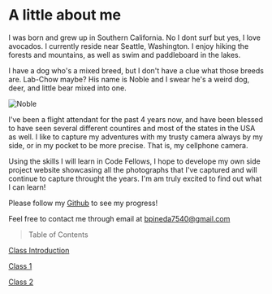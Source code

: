 # A little about me

I was born and grew up in Southern California. No I dont surf but yes, I love avocados. I currently reside near Seattle, Washington. I enjoy hiking the forests and mountains, as well as swim and paddleboard in the lakes.

I have a dog who's a mixed breed, but I don't have a clue what those breeds are. Lab-Chow maybe? His name is Noble and I swear he's a weird dog, deer, and little bear mixed into one.

![Noble](https://user-images.githubusercontent.com/108510107/177018095-8e442111-7eea-498e-8549-4474e8437098.jpg)

I've been a flight attendant for the past 4 years now, and have been blessed to have seen several different countires and most of the states in the USA as well. I like to capture my adventures with my trusty camera always by my side, or in my pocket to be more precise. That is, my cellphone camera.

Using the skills I will learn in Code Fellows, I hope to develope my own side project website showcasing all the photographs that I've captured and will continue to capture throught the years. I'm am truly excited to find out what I can learn!

Please follow my [Github](https://humberto-pineda.github.io/reading-notes/) to see my progress!

Feel free to contact me through email at <bpineda7540@gmail.com>

> Table of Contents

[Class Introduction](https://humberto-pineda.github.io/reading-notes/)

[Class 1](https://humberto-pineda.github.io/reading-notes)

[Class 2](https://humberto-pineda.github.io/reading-notes/class2)


